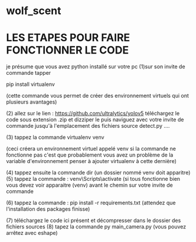 # wolf_scent
# LES ETAPES POUR FAIRE FONCTIONNER LE CODE
je présume que vous avez python installé sur votre pc
(1)sur son invite de commande tapper

pip install virtualenv

(cette commande vous permet de créer des environnement virtuels qui ont plusieurs avantages)

(2) allez sur le lien : https://github.com/ultralytics/yolov5
téléchargez le code sous extension .zip et dizziper le
puis naviguez avec votre invite de commande jusqu'à l'emplacement des fichiers source detect.py ....

(3) tappez la commande 
virtualenv venv 

(ceci créera un environnement virtuel appelé venv 
si la commande ne fonctionne pas c'est que probablement vous avez un problème de la variable d'environnement 
penser à ajouter virtualenv à cette dernière)

(4) tappez ensuite la commande 
dir
(un dossier nommé venv doit apparitre)
(5) tappez la commande :
venv\Scripts\activate
(si tous fonctionne bien vous devez voir apparaitre (venv) avant le chemin sur votre invite de commande

(6) tappez la commande :
pip install -r requirements.txt
(attendez que l'installation des packages finisse)

(7) téléchargez le code ici présent et décompresser dans le dossier des fichiers sources
(8) tapez la commande
py main_camera.py
(vous pouvez arrêtez avec eshape)



